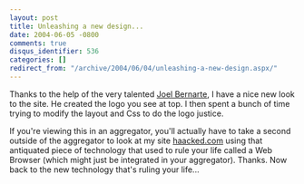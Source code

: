 ```yaml
---
layout: post
title: Unleashing a new design...
date: 2004-06-05 -0800
comments: true
disqus_identifier: 536
categories: []
redirect_from: "/archive/2004/06/04/unleashing-a-new-design.aspx/"
---
```


Thanks to the help of the very talented [Joel
Bernarte](http://jbernarte.com/), I have a nice new look to the site. He
created the logo you see at top. I then spent a bunch of time trying to
modify the layout and Css to do the logo justice.

If you're viewing this in an aggregator, you'll actually have to take a
second outside of the aggregator to look at my site
[haacked.com](https://haacked.com/) using that antiquated piece of
technology that used to rule your life called a Web Browser (which might
just be integrated in your aggregator). Thanks. Now back to the new
technology that's ruling your life...

